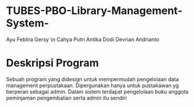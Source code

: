 # TUBES-PBO-Library-Management-System-

Ayu Feblira Gersy \n
Cahya Putri Antika
Dodi Devrian Andrianto

# Deskripsi Program
Sebuah program yang didesign untuk mempermudah pengelolaan data management perpustakaan. Dipergunakan hanya untuk pustakawan yg berperan sebagai admin.
Dalam sistem terdapat pengelolaan buku anggota peminjaman pengembalian serta admin itu sendiri
